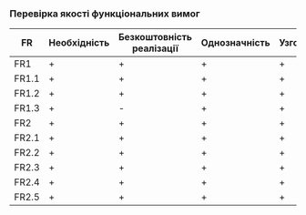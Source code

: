 ### Перевірка якості функціональних вимог

| FR      | Необхідність | Безкоштовність реалізації | Однозначність | Узгодженість | Завершеність | Атомарність | Здійсненність | Відстежуваність | Перевіряємість |
| ------- | ------------ | ----------------------- | ------------- | ------------ | ------------ | ----------- | ------------- | --------------- | --------------- |
| FR1     | +            | +                       | +             | +            | +            | +           | +             | +               | +               |
| FR1.1   | +            | +                       | +             | +            | +            | +           | +             | +               | +               |
| FR1.2   | +            | +                       | +             | +            | +            | +           | +             | +               | +               |
| FR1.3   | +            | -                       | +             | +            | +            | +           | +             | +               | +               |
| FR2     | +            | +                       | +             | +            | +            | +           | +             | +               | +               |
| FR2.1   | +            | +                       | +             | +            | +            | +           | +             | +               | +               |
| FR2.2   | +            | +                       | +             | +            | +            | +           | +             | +               | +               |
| FR2.3   | +            | +                       | +             | +            | +            | +           | +             | +               | +               |
| FR2.4   | +            | +                       | +             | +            | +            | +           | +             | +               | +               |
| FR2.5   | +            | +                       | +             | +            | +            | +           | +             | +               | +               |

